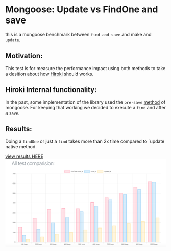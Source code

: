 # Mongoose: Update vs FindOne and save
this is a mongoose benchmark between `find and save` and make and `update`.

## Motivation:
This test is for measure the performance impact using both methods to take a desition about how [Hiroki](https://github.com/ivanhuay/hiroki) should works.

## Hiroki Internal functionality:
In the past, some implementation of the library used the `pre-save` [method](https://mongoosejs.com/docs/middleware.html#pre) of mongoose. For keeping that working we decided to execute a `find` and after a `save`.

## Results:

Doing a `findOne` or just a `find` takes more than 2x time compared to `update native method.

[view results HERE](https://ivanhuay.github.io/micron-mongoose-update-vs-save/)
![Alt image](https://github.com/ivanhuay/micron-mongoose-update-vs-save/blob/master/img/results.png?raw=true)
